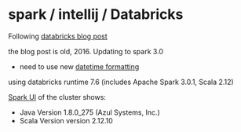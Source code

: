 # spark / intellij / Databricks

Following [databricks blog post](https://databricks.com/blog/2016/12/12/apache-spark-scala-library-development-with-databricks.html)

the blog post is old, 2016.  Updating to spark 3.0
* need to use new [datetime formatting](https://spark.apache.org/docs/latest/sql-ref-datetime-pattern.html)

using databricks runtime 7.6 (includes Apache Spark 3.0.1, Scala 2.12)

[Spark UI](https://dbc-cb31f9d7-063d.cloud.databricks.com/?o=3479046905174713#setting/clusters/0217-165900-feat111/sparkUi) of the cluster shows:
* Java Version	1.8.0_275 (Azul Systems, Inc.)
* Scala Version	version 2.12.10



